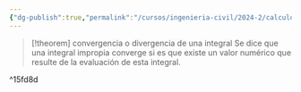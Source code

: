 ```yaml
---
{"dg-publish":true,"permalink":"/cursos/ingenieria-civil/2024-2/calculo-ii/1-integrales-impropias-y-series/1-1-integrales-impropias-criterios-de-comparacion/convergencia-o-divergencia-de-una-integral/","tags":["I1MAT1620"]}
---
```



> [!theorem] convergencia o divergencia de una integral
> Se dice que una integral impropia converge si es que existe un valor numérico que resulte de la evaluación de esta integral.

^15fd8d
